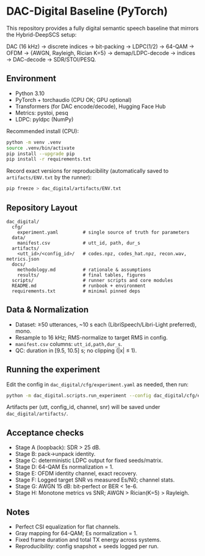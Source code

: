 # DAC-Digital Baseline (PyTorch)

This repository provides a fully digital semantic speech baseline that mirrors the Hybrid-DeepSCS setup:

DAC (16 kHz) → discrete indices → bit-packing → LDPC(1/2) → 64-QAM → OFDM → {AWGN, Rayleigh, Rician K=5} → demap/LDPC-decode → indices → DAC-decode → SDR/STOI/PESQ.

## Environment
- Python 3.10
- PyTorch + torchaudio (CPU OK; GPU optional)
- Transformers (for DAC encode/decode), Hugging Face Hub
- Metrics: pystoi, pesq
- LDPC: pyldpc (NumPy)

Recommended install (CPU):

```bash
python -m venv .venv
source .venv/bin/activate
pip install --upgrade pip
pip install -r requirements.txt
```

Record exact versions for reproducibility (automatically saved to `artifacts/ENV.txt` by the runner):

```bash
pip freeze > dac_digital/artifacts/ENV.txt
```

## Repository Layout
```
dac_digital/
  cfg/
    experiment.yaml         # single source of truth for parameters
  data/
    manifest.csv            # utt_id, path, dur_s
  artifacts/
    <utt_id>/<config_id>/   # codes.npz, codes_hat.npz, recon.wav, metrics.json
  docs/
    methodology.md          # rationale & assumptions
    results/                # final tables, figures
  scripts/                  # runner scripts and core modules
  README.md                 # runbook + environment
  requirements.txt          # minimal pinned deps
```

## Data & Normalization
- Dataset: ≥50 utterances, ~10 s each (LibriSpeech/Libri-Light preferred), mono.
- Resample to 16 kHz; RMS-normalize to target RMS in config.
- `manifest.csv` columns: `utt_id,path,dur_s`.
- QC: duration in [9.5, 10.5] s; no clipping (|x| ≤ 1).

## Running the experiment
Edit the config in `dac_digital/cfg/experiment.yaml` as needed, then run:

```bash
python -m dac_digital.scripts.run_experiment --config dac_digital/cfg/experiment.yaml
```

Artifacts per (utt, config_id, channel, snr) will be saved under `dac_digital/artifacts/`.

## Acceptance checks
- Stage A (loopback): SDR > 25 dB.
- Stage B: pack→unpack identity.
- Stage C: deterministic LDPC output for fixed seeds/matrix.
- Stage D: 64-QAM Es normalization = 1.
- Stage E: OFDM identity channel, exact recovery.
- Stage F: Logged target SNR vs measured Es/N0; channel stats.
- Stage G: AWGN 15 dB: bit-perfect or BER < 1e-6.
- Stage H: Monotone metrics vs SNR; AWGN > Rician(K=5) > Rayleigh.

## Notes
- Perfect CSI equalization for flat channels.
- Gray mapping for 64-QAM; Es normalization = 1.
- Fixed frame duration and total TX energy across systems.
- Reproducibility: config snapshot + seeds logged per run.
